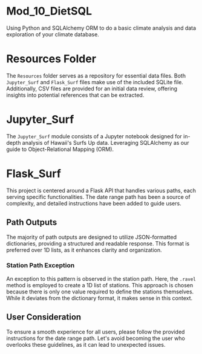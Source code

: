 # Mod_10_DietSQL
Using Python and SQLAlchemy ORM to do a basic climate analysis and data exploration of your climate database. 

# Resources Folder
The `Resources` folder serves as a repository for essential data files. Both `Jupyter_Surf` and `Flask_Surf` files make use of the included SQLite file. Additionally, CSV files are provided for an initial data review, offering insights into potential references that can be extracted.

# Jupyter_Surf
The `Jupyter_Surf` module consists of a Jupyter notebook designed for in-depth analysis of Hawaii's Surfs Up data. Leveraging SQLAlchemy as our guide to Object-Relational Mapping (ORM).

# Flask_Surf
This project is centered around a Flask API that handles various paths, each serving specific functionalities. The date range path has been a source of complexity, and detailed instructions have been added to guide users.

## Path Outputs
The majority of path outputs are designed to utilize JSON-formatted dictionaries, providing a structured and readable response. This format is preferred over 1D lists, as it enhances clarity and organization.

### Station Path Exception
An exception to this pattern is observed in the station path. Here, the `.ravel` method is employed to create a 1D list of stations. This approach is chosen because there is only one value required to define the stations themselves. While it deviates from the dictionary format, it makes sense in this context.

## User Consideration
To ensure a smooth experience for all users, please follow the provided instructions for the date range path. Let's avoid becoming the user who overlooks these guidelines, as it can lead to unexpected issues.

